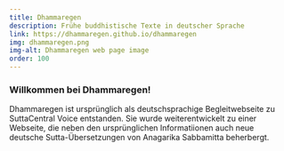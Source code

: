 ```yaml
---
title: Dhammaregen
description: Frühe buddhistische Texte in deutscher Sprache
link: https://dhammaregen.github.io/dhammaregen
img: dhammaregen.png
img-alt: Dhammaregen web page image
order: 100
---
```

### Willkommen bei Dhammaregen!
Dhammaregen ist ursprünglich als deutschsprachige Begleitwebseite zu SuttaCentral Voice entstanden. Sie wurde weiterentwickelt zu einer Webseite, die neben den ursprünglichen Informatiionen auch neue deutsche Sutta-Übersetzungen von Anagarika Sabbamitta beherbergt.


